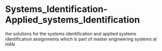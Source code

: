 # Systems_Identification-Applied_systems_Identification
the solutions for the systems identification and applied systems identification assignments which is part of master engineering systems at HAN
